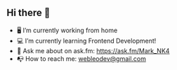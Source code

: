 ## Hi there 👋

- :desktop_computer:  I’m currently working from home
- :computer:  I’m currently learning Frontend Development!
- :thought_balloon: Ask me about on ask.fm: https://ask.fm/Mark_NK4
- :mailbox_with_no_mail: How to reach me: webleodev@gmail.com
